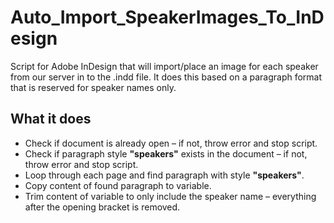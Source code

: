 # Auto_Import_SpeakerImages_To_InDesign
Script for Adobe InDesign that will import/place an image for each speaker from our server in to the .indd file. It does this based on a paragraph format that is reserved for speaker names only.

## What it does
- Check if document is already open – if not, throw error and stop script.
- Check if paragraph style **"speakers"** exists in the document – if not, throw error and stop script.
- Loop through each page and find paragraph with style **"speakers"**.
- Copy content of found paragraph to variable.
- Trim content of variable to only include the speaker name – everything after the opening bracket is removed.
